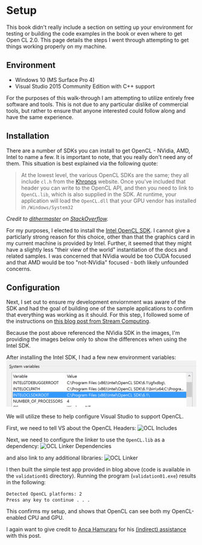 # Setup

This book didn't really include a section on setting up your environment for testing or building the code examples in the book or even where to get Open CL 2.0. This page details the steps I went through attempting to get things working properly on my machine.

## Environment

- Windows 10 (MS Surface Pro 4)
- Visual Studio 2015 Community Edition with C++ support

For the purposes of this walk-through I am attempting to utilize entirely free software and tools. This is not due to any particular dislike of commercial tools, but rather to ensure that anyone interested could follow along and have the same experience.

## Installation

There are a number of SDKs you can install to get OpenCL - NVidia, AMD, Intel 
to name a few. It is important to note, that you really don't need any of them.
This situation is best explained via the following quote:

> At the lowest level, the various OpenCL SDKs are the same; they all include 
`cl.h` from the [Khronos](http://www.khronos.org/registry/cl/) website. Once 
you've included that header you can write to the OpenCL API, and then you need 
to link to `OpenCL.lib`, which is also supplied in the SDK. At runtime, your 
application will load the `OpenCL.dll` that your GPU vendor has installed in 
`/Windows/System32`

_Credit to [dithermaster](http://stackoverflow.com/users/1745695/dithermaster) 
on [StackOverflow](http://stackoverflow.com/questions/22364133/opencl-which-sdk-is-best)._

For my purposes, I elected to install the 
[Intel OpenCL SDK](https://software.intel.com/en-us/intel-opencl). I cannot 
give a particlarly strong reason for this choice, other than that the graphics 
card in my current machine is provided by Intel. Further, it seemed that they 
might have a slightly less "their view of the world" instantiation of the docs 
and related samples. I was concerned that NVidia would be too CUDA focused and 
that AMD would be too "not-NVidia" focused - both likely unfounded concerns.

## Configuration
Next, I set out to ensure my development enviornment was aware of the SDK and 
had the goal of building one of the sample applications to confirm that 
everything was working as it should. For this step, I followed some of the 
instructions on 
[this blog post from Stream Computing](https://streamcomputing.eu/blog/2015-03-16/how-to-install-opencl-on-windows/).

Because the post above referenced the NVidia SDK in the images, I'm providing 
the images below only to show the differences when using the Intel SDK.

After installing the Intel SDK, I had a few new environment variables:
![Environment Variables](../images/envvars01.png)

We will utilize these to help configure Visual Studio to support OpenCL.

First, we need to tell VS about the OpenCL Headers:
![OCL Includes](https://github.com/argodev/books/blob/master/images/oclincludes.png)

Next, we need to configure the linker to use the `OpenCL.lib` as a dependency:
![OCL Linker Dependencies](https://github.com/argodev/books/blob/master/images/ocllinker01.png)

and also link to any additional libraries:
![OCL Linker](https://github.com/argodev/books/blob/master/images/ocllinker02.png)

I then built the simple test app provided in blog above (code is available in 
the `validation01` directory). Running the program (`validation01.exe`) results in the following:

    Detected OpenCL platforms: 2
    Press any key to continue . . .

This confirms my setup, and shows that OpenCL can see both my OpenCL-enabled CPU
and GPU.

I again want to give credit to 
[Anca Hamuraru](https://streamcomputing.eu/blog/author/anca/) for his [(indirect) 
assistance](https://streamcomputing.eu/blog/2015-03-16/how-to-install-opencl-on-windows/) 
with this post.